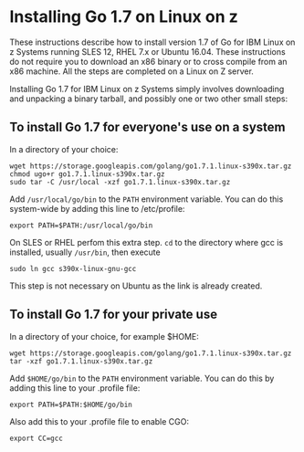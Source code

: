 # Installing Go 1.7 on Linux on z

These instructions describe how to install version 1.7 of Go for IBM Linux on z Systems running SLES 12, RHEL 7.x or Ubuntu 16.04. These instructions do not require you to download an x86 binary or to cross compile from an x86 machine. All the steps are completed on a Linux on Z server.

Installing Go 1.7 for IBM Linux on z Systems simply involves downloading and unpacking a binary tarball, and possibly one or two other small steps:

## To install Go 1.7 for everyone's use on a system

In a directory of your choice:
   ```
wget https://storage.googleapis.com/golang/go1.7.1.linux-s390x.tar.gz
chmod ugo+r go1.7.1.linux-s390x.tar.gz
sudo tar -C /usr/local -xzf go1.7.1.linux-s390x.tar.gz
   ```
Add ``/usr/local/go/bin`` to the ``PATH`` environment variable. You can do this system-wide by adding this line to /etc/profile:

   ```
export PATH=$PATH:/usr/local/go/bin
   ```

On SLES or RHEL perfom this extra step. ``cd`` to the directory where gcc is installed, usually ``/usr/bin``, then execute

   ```
sudo ln gcc s390x-linux-gnu-gcc

   ```
This step is not necessary on Ubuntu as the link is already created.

## To install Go 1.7 for your private use

In a directory of your choice, for example $HOME:
   ```
wget https://storage.googleapis.com/golang/go1.7.1.linux-s390x.tar.gz
tar -xzf go1.7.1.linux-s390x.tar.gz
   ```
Add ``$HOME/go/bin`` to the ``PATH`` environment variable. You can do this by adding this line to your .profile file:

   ```
export PATH=$PATH:$HOME/go/bin
   ```

Also add this to your .profile file to enable CGO:

   ```
export CC=gcc
   ```

